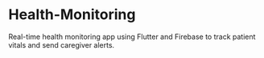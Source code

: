 # Health-Monitoring
Real-time health monitoring app using Flutter and Firebase to track patient vitals and send caregiver alerts.
